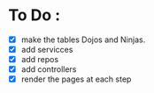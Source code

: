 # To Do :
- [x] make the tables Dojos and Ninjas. 
- [x]  add servicces 
- [x] add repos 
- [x] add controllers 
- [x] render the pages at each step 
